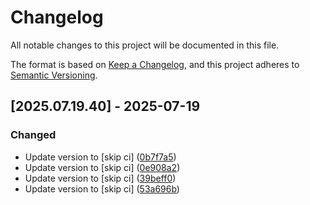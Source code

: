 # Changelog

All notable changes to this project will be documented in this file.

The format is based on [Keep a Changelog](https://keepachangelog.com/en/1.0.0/),
and this project adheres to [Semantic Versioning](https://semver.org/spec/v2.0.0.html).

## [2025.07.19.40] - 2025-07-19

### Changed

* Update version to  [skip ci] ([0b7f7a5](https://github.com/N6REJ/mod_bearslivesearch/commit/0b7f7a5))
* Update version to  [skip ci] ([0e908a2](https://github.com/N6REJ/mod_bearslivesearch/commit/0e908a2))
* Update version to  [skip ci] ([39beff0](https://github.com/N6REJ/mod_bearslivesearch/commit/39beff0))
* Update version to  [skip ci] ([53a696b](https://github.com/N6REJ/mod_bearslivesearch/commit/53a696b))

